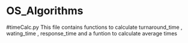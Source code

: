 # OS_Algorithms

#timeCalc.py
This file contains functions to calculate turnaround_time , wating_time , response_time and a funtion to calculate average times
